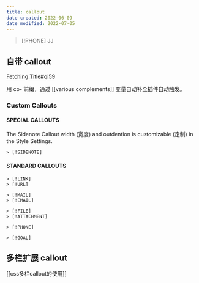 ```yaml
---
title: callout
date created: 2022-06-09
date modified: 2022-07-05
---
```

> [!PHONE]
> JJ

## 自带 callout

[Fetching Title#qi59](https://help.obsidian.md/How+to/Use+callouts)

用 co- 前缀，通过 [[various complements]] 变量自动补全插件自动触发。

### Custom Callouts

#### [](https://chrisgrieser.github.io/shimmering-focus/css-classes/#special-callouts)SPECIAL CALLOUTS

The Sidenote Callout width (宽度) and outdention is customizable (定制) in the Style Settings.

```
> [!SIDENOTE]
```

#### STANDARD CALLOUTS

```
> [!LINK]
> [!URL]
```

```
> [!MAIL]
> [!EMAIL]
```

```
> [!FILE]
> [!ATTACHMENT]
```

```
> [!PHONE]
```

```
> [!GOAL]
```

## 多栏扩展 callout

[[css多栏callout的使用]]
